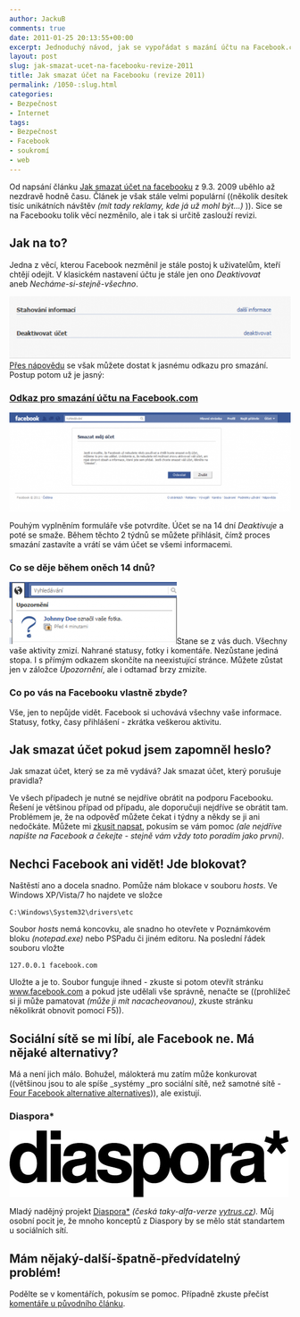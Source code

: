 ```yaml
---
author: JackuB
comments: true
date: 2011-01-25 20:13:55+00:00
excerpt: Jednoduchý návod, jak se vypořádat s mazání účtu na Facebook.com
layout: post
slug: jak-smazat-ucet-na-facebooku-revize-2011
title: Jak smazat účet na Facebooku (revize 2011)
permalink: /1050-:slug.html
categories:
- Bezpečnost
- Internet
tags:
- Bezpečnost
- Facebook
- soukromí
- web
---
```




Od napsání článku [Jak smazat účet na facebooku](http://jedenbod.cz/42-jak-smazat-ucet-na-facebooku.html) z 9.3. 2009 uběhlo až nezdravě hodně času. Článek je však stále velmi populární ((několik desítek tisíc unikátních návštěv _(mít tady reklamy, kde já už mohl být...)_ )). Sice se na Facebooku tolik věcí nezměnilo, ale i tak si určitě zaslouží revizi.


## Jak na to?


Jedna z věcí, kterou Facebook nezměnil je stále postoj k uživatelům, kteří chtějí odejít. V klasickém nastavení účtu je stále jen ono _Deaktivovat_ aneb _Necháme-si-stejně-všechno_.

_![Deaktivovat účet na Facebooku](/uploads/2011/01/07-570x127.png)_[Přes nápovědu](http://www.facebook.com/help/?faq=13016) se však můžete dostat k jasnému odkazu pro smazání. Postup potom už je jasný:


### [Odkaz pro smazání účtu na Facebook.com](https://www.facebook.com/help/contact.php?show_form=delete_account)




[![Smazání účtu na Facebooku](/uploads/2011/01/01-570x200.png)](https://www.facebook.com/help/contact.php?show_form=delete_account)




Pouhým vyplněním formuláře vše potvrdíte. Účet se na 14 dní _Deaktivuje_ a poté se smaže. Během těchto 2 týdnů se můžete přihlásit, čímž proces smazání zastavíte a vrátí se vám účet se všemi informacemi.





### Co se děje během oněch 14 dnů?


![Deaktivovaný uživatel na Facebooku](/uploads/2011/01/05-300x111.png)Stane se z vás duch. Všechny vaše aktivity zmizí. Nahrané statusy, fotky i komentáře. Nezůstane jediná stopa. I s přímým odkazem skončíte na neexistující stránce. Můžete zůstat jen v záložce _Upozornění_, ale i odtamaď brzy zmizíte.


### Co po vás na Facebooku vlastně zbyde?


Vše, jen to nepůjde vidět. Facebook si uchovává všechny vaše informace. Statusy, fotky, časy přihlášení - zkrátka veškerou aktivitu.


## Jak smazat účet pokud jsem zapomněl heslo?
Jak smazat účet, který se za mě vydává?
Jak smazat účet, který porušuje pravidla?


Ve všech případech je nutné se nejdříve obrátit na podporu Facebooku. Řešení je většinou případ od případu, ale doporučuji nejdříve se obrátit tam. Problémem je, že na odpověď můžete čekat i týdny a někdy se ji ani nedočkáte. Můžete mi [zkusit napsat](http://jakub.jedenbod.cz/#kontakt), pokusím se vám pomoc _(ale nejdříve napište na Facebook a čekejte - stejně vám vždy toto poradím jako první)_.


## Nechci Facebook ani vidět! Jde blokovat?


Naštěstí ano a docela snadno. Pomůže nám blokace v souboru _hosts_. Ve Windows XP/Vista/7 ho najdete ve složce


    C:\Windows\System32\drivers\etc


Soubor _hosts_ nemá koncovku, ale snadno ho otevřete v Poznámkovém bloku _(notepad.exe)_ nebo PSPadu či jiném editoru. Na poslední řádek souboru vložte


    127.0.0.1 facebook.com


Uložte a je to. Soubor funguje ihned - zkuste si potom otevřít stránku www.facebook.com a pokud jste udělali vše správně, nenačte se ((prohlížeč si ji může pamatovat _(může ji mít nacacheovanou)_, zkuste stránku několikrát obnovit pomocí F5)).


## Sociální sítě se mi líbí, ale Facebook ne. Má nějaké alternativy?


Má a není jich málo. Bohužel, málokterá mu zatím může konkurovat ((většinou jsou to ale spíše _systémy _pro sociální sítě, než samotné sítě - [Four Facebook alternative alternatives](http://techcrunch.com/2010/11/25/onesocialweb-appleseed-elgg-insoshi/))), ale existují.


### Diaspora*




[![Diaspora logo](/uploads/2011/01/diaspora_logo.jpg)](https://joindiaspora.com)


[](https://joindiaspora.com)Mladý nadějný projekt [Diaspora*](https://joindiaspora.com) _(česká taky-alfa-verze [vytrus.cz](http://vytrus.cz))._ Můj osobní pocit je, že mnoho konceptů z Diaspory by se mělo stát standartem u sociálních sítí.


## Mám nějaký-další-špatně-předvídatelný problém!


Podělte se v komentářích, pokusím se pomoc. Případně zkuste přečíst [komentáře u původního článku](http://jedenbod.cz/42-jak-smazat-ucet-na-facebooku.html#comments).
